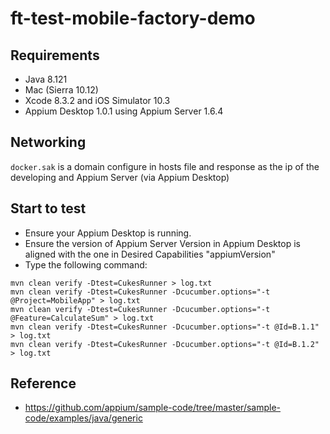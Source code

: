 # ft-test-mobile-factory-demo

## Requirements
* Java 8.121
* Mac (Sierra 10.12)
* Xcode 8.3.2 and iOS Simulator 10.3
* Appium Desktop 1.0.1 using Appium Server 1.6.4

## Networking
`docker.sak` is a domain configure in hosts file and response as the ip of the developing and Appium Server (via Appium Desktop)

## Start to test
* Ensure your Appium Desktop is running.
* Ensure the version of Appium Server Version in Appium Desktop is aligned with the one in Desired Capabilities "appiumVersion"
* Type the following command:
```
mvn clean verify -Dtest=CukesRunner > log.txt
mvn clean verify -Dtest=CukesRunner -Dcucumber.options="-t @Project=MobileApp" > log.txt
mvn clean verify -Dtest=CukesRunner -Dcucumber.options="-t @Feature=CalculateSum" > log.txt
mvn clean verify -Dtest=CukesRunner -Dcucumber.options="-t @Id=B.1.1" > log.txt
mvn clean verify -Dtest=CukesRunner -Dcucumber.options="-t @Id=B.1.2" > log.txt
```

## Reference
* https://github.com/appium/sample-code/tree/master/sample-code/examples/java/generic